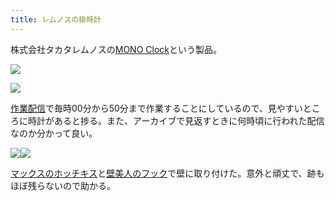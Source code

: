 ```yaml
---
title: レムノスの掛時計
---
```

株式会社タカタレムノスの[MONO Clock](https://www.amazon.co.jp/dp/B004UIT8BK)という製品。

![](https://lh6.googleusercontent.com/u0D1FEuzu37JYmvYHRvsPoQPI7pOrZOTlo0Gez5uJfUUGgWXKx-ifog_PgN2gSFC0sMCXlsDFlH5g6JrPONPdktc2ezRn134YXJCO_66rl-tKYHtyaUhQeywoHx8hCex9bMfBkBcVfv7QX-m6C7BvROXTzZJ1kQr4sQ8oZkjPzaBw3uxSCFf5hzuwZ2P)

![](https://lh3.googleusercontent.com/Pca41iQLq47vQcFrTbnewJkoKlY-rwgkKFJBUy0ubBdgUL32VtPEeVA51ZRLdJU8qP4-EsPeSPICm63ot9vpHr8fUC5i7L4Uo8BkSX5BKeVzqccOWs4Dy9ahshSE9ZLdVfsGM5bDssD_dNDjxZlHOhQY2dIrvLuE3O25jVI08A6L40cH6g_Qn057dNIl)

[作業配信](https://www.youtube.com/channel/UC5s-KpSDGzxWPWNv94PnJHw)で毎時00分から50分まで作業することにしているので、見やすいところに時計があると捗る。また、アーカイブで見返すときに何時頃に行われた配信なのか分かって良い。

![](https://lh4.googleusercontent.com/8oaT-tfhx7y1qqwXwmazx8Ea28L8yz_vDXkZL0b94qGCeUkbUdxMVmu05stan1z01NLdyBU5czk3qqODEg8RdTsO8oaGe9ENuvHmJ5_jfUKmIYjFnvDOtrcw5FUxZDVx3b7Ma9Xkr2JQLpg9Yrz94aGaI9Aw9V8OMP497NrOABZKedhWiR0v41Lt0-Ih)![](https://lh6.googleusercontent.com/N3o128bk11tJeufAAXoxDWlHOJv3ie1K0b0_K-6AFRHbN1inpy_MQL_ewF8ayTG_Et7XSZ8WxOmN8UblJnaCpCk1nxxtiotaOaItTthrP3Z0Q3NDyuM6YGWZHzmaEH3n11fyFLLqbsYXcogzAa4RTtG7cT1OfI2T-ZdzgzVfWvSwQfBvyH_kKzpIziMV)

[マックスのホッチキス](https://www.amazon.co.jp/dp/B000O9WRWG)と[壁美人のフック](https://www.amazon.co.jp/dp/B00CU78TDG)で壁に取り付けた。意外と頑丈で、跡もほぼ残らないので助かる。
